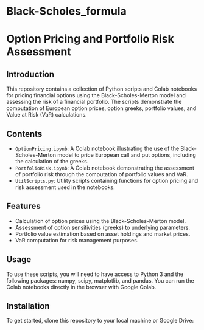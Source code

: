 # Black-Scholes_formula
# Option Pricing and Portfolio Risk Assessment

## Introduction
This repository contains a collection of Python scripts and Colab notebooks for pricing financial options using the Black-Scholes-Merton model and assessing the risk of a financial portfolio. The scripts demonstrate the computation of European option prices, option greeks, portfolio values, and Value at Risk (VaR) calculations.

## Contents
- `OptionPricing.ipynb`: A Colab notebook illustrating the use of the Black-Scholes-Merton model to price European call and put options, including the calculation of the greeks.
- `PortfolioRisk.ipynb`: A Colab notebook demonstrating the assessment of portfolio risk through the computation of portfolio values and VaR.
- `UtilScripts.py`: Utility scripts containing functions for option pricing and risk assessment used in the notebooks.

## Features
- Calculation of option prices using the Black-Scholes-Merton model.
- Assessment of option sensitivities (greeks) to underlying parameters.
- Portfolio value estimation based on asset holdings and market prices.
- VaR computation for risk management purposes.

## Usage
To use these scripts, you will need to have access to Python 3 and the following packages: numpy, scipy, matplotlib, and pandas. You can run the Colab notebooks directly in the browser with Google Colab.

## Installation
To get started, clone this repository to your local machine or Google Drive:
